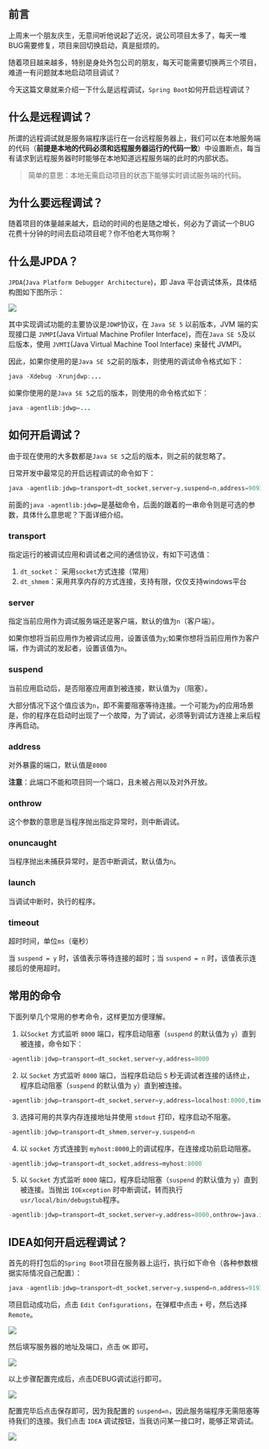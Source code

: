 



## 前言
上周末一个朋友庆生，无意间听他说起了近况，说公司项目太多了，每天一堆BUG需要修复，项目来回切换启动，真是挺烦的。

随着项目越来越多，特别是身处外包公司的朋友，每天可能需要切换两三个项目，难道一有问题就本地启动项目调试？

今天这篇文章就来介绍一下什么是远程调试，`Spring Boot`如何开启远程调试？

## 什么是远程调试？
所谓的远程调试就是服务端程序运行在一台远程服务器上，我们可以在本地服务端的代码（**前提是本地的代码必须和远程服务器运行的代码一致**）中设置断点，每当有请求到远程服务器时时能够在本地知道远程服务端的此时的内部状态。

> 简单的意思：本地无需启动项目的状态下能够实时调试服务端的代码。

## 为什么要远程调试？

随着项目的体量越来越大，启动的时间的也是随之增长，何必为了调试一个BUG花费十分钟的时间去启动项目呢？你不怕老大骂你啊？

## 什么是JPDA？
`JPDA`(`Java Platform Debugger Architecture`)，即 Java 平台调试体系，具体结构图如下图所示：

![](https://img.java-family.cn/Spring%20Boot%E7%AC%AC%E5%8D%81%E4%BA%94%E5%BC%B9%EF%BC%8C%E8%BF%9C%E7%A8%8B%E8%B0%83%E8%AF%95/1.png)

其中实现调试功能的主要协议是`JDWP`协议，在 `Java SE 5` 以前版本，JVM 端的实现接口是 `JVMPI`(Java Virtual Machine Profiler Interface)，而在` Java SE 5 `及以后版本，使用 `JVMTI`(Java Virtual Machine Tool Interface) 来替代 JVMPI。

因此，如果你使用的是`Java SE 5`之前的版本，则使用的调试命令格式如下：
```java
java -Xdebug -Xrunjdwp:...
```

如果你使用的是`Java SE 5`之后的版本，则使用的命令格式如下：
```java
java -agentlib:jdwp=...
```

## 如何开启调试？
由于现在使用的大多数都是`Java SE 5`之后的版本，则之前的就忽略了。

日常开发中最常见的开启远程调试的命令如下：

```java
java -agentlib:jdwp=transport=dt_socket,server=y,suspend=n,address=9093 -jar xxx.jar
```

前面的`java -agentlib:jdwp=`是基础命令，后面的跟着的一串命令则是可选的参数，具体什么意思呢？下面详细介绍。

### transport
指定运行的被调试应用和调试者之间的通信协议，有如下可选值：
1. `dt_socket`： 采用`socket`方式连接（常用）
2. `dt_shmem`：采用共享内存的方式连接，支持有限，仅仅支持windows平台

### server
指定当前应用作为调试服务端还是客户端，默认的值为`n`（客户端）。

如果你想将当前应用作为被调试应用，设置该值为`y`;如果你想将当前应用作为客户端，作为调试的发起者，设置该值为`n`。

### suspend
当前应用启动后，是否阻塞应用直到被连接，默认值为`y`（阻塞）。

大部分情况下这个值应该为`n`，即不需要阻塞等待连接。一个可能为`y`的应用场景是，你的程序在启动时出现了一个故障，为了调试，必须等到调试方连接上来后程序再启动。

### address
对外暴露的端口，默认值是`8000`

**注意**：此端口不能和项目同一个端口，且未被占用以及对外开放。

### onthrow
这个参数的意思是当程序抛出指定异常时，则中断调试。

### onuncaught

当程序抛出未捕获异常时，是否中断调试，默认值为`n`。

### launch
当调试中断时，执行的程序。

### timeout
超时时间，单位`ms`（毫秒）

当 `suspend = y` 时，该值表示等待连接的超时；当 `suspend = n` 时，该值表示连接后的使用超时。


## 常用的命令
下面列举几个常用的参考命令，这样更加方便理解。

1. 以`Socket` 方式监听 `8000` 端口，程序启动阻塞（`suspend` 的默认值为 `y`）直到被连接，命令如下：

```java
-agentlib:jdwp=transport=dt_socket,server=y,address=8000
```

2. 以 `Socket` 方式监听 `8000` 端口，当程序启动后 `5` 秒无调试者连接的话终止，程序启动阻塞（`suspend` 的默认值为 `y`）直到被连接。

```java
-agentlib:jdwp=transport=dt_socket,server=y,address=localhost:8000,timeout=5000
```

3. 选择可用的共享内存连接地址并使用 `stdout` 打印，程序启动不阻塞。

```java
-agentlib:jdwp=transport=dt_shmem,server=y,suspend=n
```

4. 以 `socket` 方式连接到 `myhost:8000`上的调试程序，在连接成功前启动阻塞。

```java
-agentlib:jdwp=transport=dt_socket,address=myhost:8000
```

5. 以 `Socket` 方式监听 `8000` 端口，程序启动阻塞（`suspend` 的默认值为 `y`）直到被连接。当抛出 `IOException` 时中断调试，转而执行 `usr/local/bin/debugstub`程序。

```java
-agentlib:jdwp=transport=dt_socket,server=y,address=8000,onthrow=java.io.IOException,launch=/usr/local/bin/debugstub
```

## IDEA如何开启远程调试？

首先的将打包后的`Spring Boot`项目在服务器上运行，执行如下命令（各种参数根据实际情况自己配置）：
```java
java -agentlib:jdwp=transport=dt_socket,server=y,suspend=n,address=9193 -jar debug-demo.jar
```

项目启动成功后，点击 `Edit Configurations`，在弹框中点击 `+` 号，然后选择`Remote`。

![](https://img.java-family.cn/Spring%20Boot%E7%AC%AC%E5%8D%81%E4%BA%94%E5%BC%B9%EF%BC%8C%E8%BF%9C%E7%A8%8B%E8%B0%83%E8%AF%95/2.png)

然后填写服务器的地址及端口，点击 `OK` 即可。

![](https://img.java-family.cn/Spring%20Boot%E7%AC%AC%E5%8D%81%E4%BA%94%E5%BC%B9%EF%BC%8C%E8%BF%9C%E7%A8%8B%E8%B0%83%E8%AF%95/3.png)

以上步骤配置完成后，点击DEBUG调试运行即可。

![](https://img.java-family.cn/Spring%20Boot%E7%AC%AC%E5%8D%81%E4%BA%94%E5%BC%B9%EF%BC%8C%E8%BF%9C%E7%A8%8B%E8%B0%83%E8%AF%95/4.png)

配置完毕后点击保存即可，因为我配置的 `suspend=n`，因此服务端程序无需阻塞等待我们的连接。我们点击 `IDEA` 调试按钮，当我访问某一接口时，能够正常调试。

![](https://img.java-family.cn/Spring%20Boot%E7%AC%AC%E5%8D%81%E4%BA%94%E5%BC%B9%EF%BC%8C%E8%BF%9C%E7%A8%8B%E8%B0%83%E8%AF%95/5.png)



